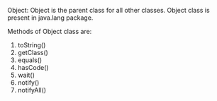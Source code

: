 Object:
Object is the parent class for all other classes. Object class is present in java.lang package.

Methods of Object class are:
1. toString()
2. getClass()
3. equals()
4. hasCode()
5. wait()
6. notify()
7. notifyAll()
